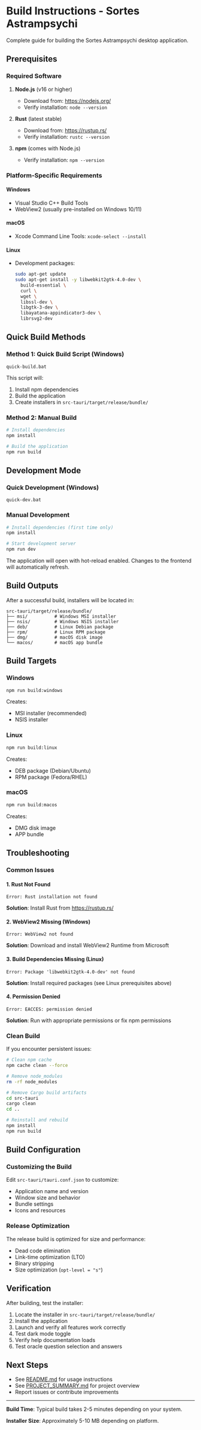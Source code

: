 # Build Instructions - Sortes Astrampsychi

Complete guide for building the Sortes Astrampsychi desktop application.

## Prerequisites

### Required Software

1. **Node.js** (v16 or higher)
   - Download from: https://nodejs.org/
   - Verify installation: `node --version`

2. **Rust** (latest stable)
   - Download from: https://rustup.rs/
   - Verify installation: `rustc --version`

3. **npm** (comes with Node.js)
   - Verify installation: `npm --version`

### Platform-Specific Requirements

#### Windows
- Visual Studio C++ Build Tools
- WebView2 (usually pre-installed on Windows 10/11)

#### macOS
- Xcode Command Line Tools: `xcode-select --install`

#### Linux
- Development packages:
  ```bash
  sudo apt-get update
  sudo apt-get install -y libwebkit2gtk-4.0-dev \
    build-essential \
    curl \
    wget \
    libssl-dev \
    libgtk-3-dev \
    libayatana-appindicator3-dev \
    librsvg2-dev
  ```

## Quick Build Methods

### Method 1: Quick Build Script (Windows)

```batch
quick-build.bat
```

This script will:
1. Install npm dependencies
2. Build the application
3. Create installers in `src-tauri/target/release/bundle/`

### Method 2: Manual Build

```bash
# Install dependencies
npm install

# Build the application
npm run build
```

## Development Mode

### Quick Development (Windows)

```batch
quick-dev.bat
```

### Manual Development

```bash
# Install dependencies (first time only)
npm install

# Start development server
npm run dev
```

The application will open with hot-reload enabled. Changes to the frontend will automatically refresh.

## Build Outputs

After a successful build, installers will be located in:

```
src-tauri/target/release/bundle/
├── msi/          # Windows MSI installer
├── nsis/         # Windows NSIS installer
├── deb/          # Linux Debian package
├── rpm/          # Linux RPM package
├── dmg/          # macOS disk image
└── macos/        # macOS app bundle
```

## Build Targets

### Windows

```bash
npm run build:windows
```

Creates:
- MSI installer (recommended)
- NSIS installer

### Linux

```bash
npm run build:linux
```

Creates:
- DEB package (Debian/Ubuntu)
- RPM package (Fedora/RHEL)

### macOS

```bash
npm run build:macos
```

Creates:
- DMG disk image
- APP bundle

## Troubleshooting

### Common Issues

#### 1. Rust Not Found
```
Error: Rust installation not found
```
**Solution**: Install Rust from https://rustup.rs/

#### 2. WebView2 Missing (Windows)
```
Error: WebView2 not found
```
**Solution**: Download and install WebView2 Runtime from Microsoft

#### 3. Build Dependencies Missing (Linux)
```
Error: Package 'libwebkit2gtk-4.0-dev' not found
```
**Solution**: Install required packages (see Linux prerequisites above)

#### 4. Permission Denied
```
Error: EACCES: permission denied
```
**Solution**: Run with appropriate permissions or fix npm permissions

### Clean Build

If you encounter persistent issues:

```bash
# Clean npm cache
npm cache clean --force

# Remove node_modules
rm -rf node_modules

# Remove Cargo build artifacts
cd src-tauri
cargo clean
cd ..

# Reinstall and rebuild
npm install
npm run build
```

## Build Configuration

### Customizing the Build

Edit `src-tauri/tauri.conf.json` to customize:
- Application name and version
- Window size and behavior
- Bundle settings
- Icons and resources

### Release Optimization

The release build is optimized for size and performance:
- Dead code elimination
- Link-time optimization (LTO)
- Binary stripping
- Size optimization (`opt-level = "s"`)

## Verification

After building, test the installer:

1. Locate the installer in `src-tauri/target/release/bundle/`
2. Install the application
3. Launch and verify all features work correctly
4. Test dark mode toggle
5. Verify help documentation loads
6. Test oracle question selection and answers

## Next Steps

- See [README.md](README.md) for usage instructions
- See [PROJECT_SUMMARY.md](PROJECT_SUMMARY.md) for project overview
- Report issues or contribute improvements

---

**Build Time**: Typical build takes 2-5 minutes depending on your system.

**Installer Size**: Approximately 5-10 MB depending on platform.
